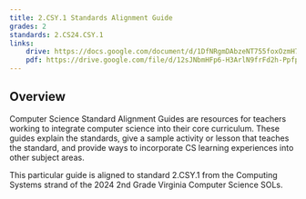 ```yaml
---
title: 2.CSY.1 Standards Alignment Guide
grades: 2
standards: 2.CS24.CSY.1
links:
    drive: https://docs.google.com/document/d/1DfNRgmDAbzeNT755foxOzmH77CM23N_SOmHAoYsXgH8/edit?usp=drive_link
    pdf: https://drive.google.com/file/d/12sJNbmHFp6-H3ArlN9frFd2h-Ppfppai/view?usp=drive_link
---
```


## Overview

Computer Science Standard Alignment Guides are resources for teachers working to integrate computer science into their core curriculum. These guides explain the standards, give a sample activity or lesson that teaches the standard, and provide ways to incorporate CS learning experiences into other subject areas. 

This particular guide is aligned to standard 2.CSY.1 from the Computing Systems strand of the 2024 2nd Grade Virginia Computer Science SOLs.